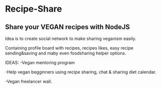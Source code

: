 # Recipe-Share

Share your VEGAN recipes with NodeJS
------------------------------------

Idea is to create social network to make sharing veganism easily.

Containing profile board with recipes, recipes likes, easy recipe sending&saving and maby even foodsharing helper options.


IDEAS:
-Vegan mentoring program 

-Help vegan begginners using recipe sharing, chat & sharing diet calendar.

-Vegan freelancer wall.


